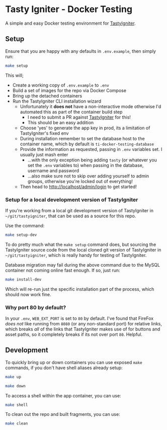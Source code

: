 # Tasty Igniter - Docker Testing

A simple and easy Docker testing environment for [TastyIgniter](https://github.com/tastyigniter/TastyIgniter).

## Setup

Ensure that you are happy with any defaults in `.env.example`, then simply run:

```sh
make setup
```

This will;

- Create a working copy of `.env.example` to `.env`
- Build a set of images for the repo via Docker Compose
- Bring up the detached containers
- Run the TastyIgniter CLI installation wizard
  - Unfortunately it **does not** have a non-interactive mode otherwise I'd automated this as part of the container build step
    - I need to submit a PR against [TastyIgniter](https://github.com/tastyigniter/TastyIgniter) for this!
    - This should be an easy addition
  - Choose 'yes' to generate the app key in prod, its a limitation of TastyIgniter's fixed env
  - During installation remember to set the database host to the container name, which by default is `ti-docker-testing-database`
  - Provide the information as requested, passing in `.env` variables set. I usually just mash enter
    - ...with the only exception being adding `tasty` (or whatever you set the `.env` variables to) when passing in the database, username and password
    - ...also make sure not to skip over adding yourself to admin groups, otherwise you're locked out of everything!
  - Then head to [http://localhost/admin/login](http://localhost/admin/login) to get started!

### Setup for a local development version of TastyIgniter

If you're working from a local git development version of TastyIgniter in `~/git/tastyigniter`, that can be used as a source for this repo.

Use the command:

```sh
make setup-dev
```

To do pretty much what the `make setup` command does, but sourcing the TastyIgniter source code from the local cloned git version of TastyIgniter in `~/git/tastyigniter`, which is really handy for testing of TastyIgniter.

Database migration may fail during the above command due to the MySQL container not coming online fast enough. If so, just run:

```sh
make install-dev
```

Which will re-run just the specific installation part of the process, which should now work fine.

### Why port 80 by default?

In your `.env`, `WEB_EXT_PORT` is set to `80` by default. I've found that FireFox _does not_ like running from `8080` (or any non-standard port) for relative links, which breaks _all_ of the links that TastyIgniter makes use of for buttons and asset paths, so it completely breaks if its not over port `80`. Helpful.

## Development

To quickly bring up or down containers you can use exposed `make` commands, if you don't have shell aliases already setup:

```sh
make up

make down
```

To access a shell within the app container, you can use:

```sh
make shell
```

To clean out the repo and built fragments, you can use:

```sh
make clean
```
